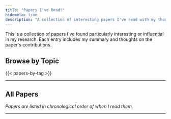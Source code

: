 ```yaml
---
title: "Papers I've Read!"
hidemeta: true
description: "A collection of interesting papers I've read with my thoughts and summaries"
---
```


This is a collection of papers I've found particularly interesting or influential in my research. Each entry includes my summary and thoughts on the paper's contributions.

## Browse by Topic

{{< papers-by-tag >}}

---

## All Papers

*Papers are listed in chronological order of when I read them.*

---
